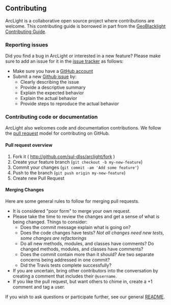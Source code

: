 ## Contributing

ArcLight is a collaborative open source project where contributions are welcome. This contributing guide is borrowed in part from the [GeoBlacklight Contributing Guide](https://github.com/geoblacklight/geoblacklight/blob/master/CONTRIBUTING.md).

### Reporting issues

Did you find a bug in ArcLight or interested in a new feature? Please make sure to add an issue for it in the [issue tracker](https://github.com/sul-dlss/arclight/issues) as follows:

 - Make sure you have a [GitHub account](https://github.com/signup/free)
 - Submit a new [Github issue](https://github.com/sul-dlss/arclight/issues) by:
    - Clearly describing the issue
    - Provide a descriptive summary
    - Explain the expected behavior
    - Explain the actual behavior
    - Provide steps to reproduce the actual behavior

### Contributing code or documentation

ArcLight also welcomes code and documentation contributions. We follow the [pull request](https://help.github.com/articles/using-pull-requests/) model for contributing on GitHub.

#### Pull request overview

1. Fork it ( http://github.com/sul-dlss/arclight/fork )
2. Create your feature branch (`git checkout -b my-new-feature`)
3. Commit your changes (`git commit -am 'Add some feature'`)
4. Push to the branch (`git push origin my-new-feature`)
5. Create new Pull Request

#### Merging Changes

Here are some general rules to follow for merging pull requests.

- It is considered "poor form" to merge your own request.
- Please take the time to review the changes and get a sense of what is being changed. Things to consider:
  - Does the commit message explain what is going on?
  - Does the code changes have tests? _Not all changes need new tests, some changes are refactorings_
  - Do all new methods, modules, and classes have comments? Do changed methods, modules, and classes have comments?
  - Does the commit contain more than it should? Are two separate concerns being addressed in one commit?
  - Did the Travis tests complete successfully?
- If you are uncertain, bring other contributors into the conversation by creating a comment that includes their `@username`.
- If you like the pull request, but want others to chime in, create a +1 comment and tag a user.

If you wish to ask questions or participate further, see our general [README](https://github.com/sul-dlss/arclight/blob/master/README.md).
